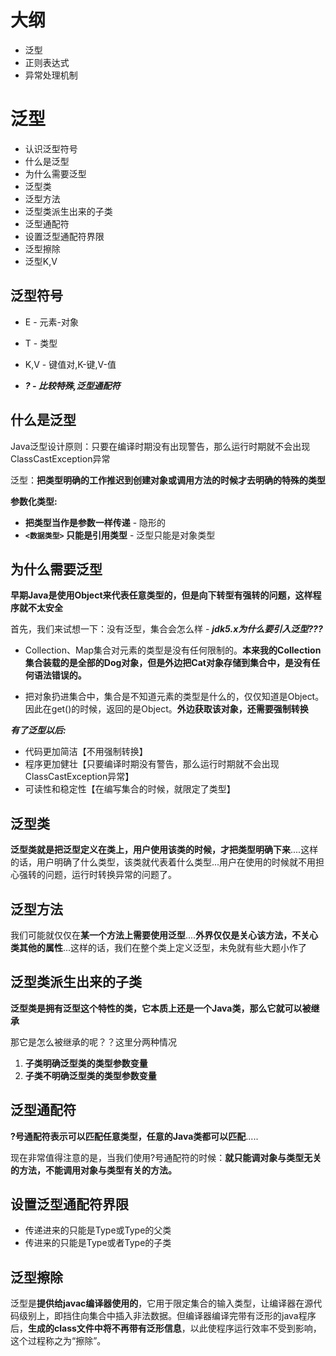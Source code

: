 # 大纲

* 泛型
* 正则表达式
* 异常处理机制



# 泛型

* 认识泛型符号
* 什么是泛型
* 为什么需要泛型
* 泛型类
* 泛型方法
* 泛型类派生出来的子类
* 泛型通配符
* 设置泛型通配符界限
* 泛型擦除
* 泛型K,V



## 泛型符号

* E - 元素-对象

* T - 类型

* K,V - 键值对,K-键,V-值

* ***? - 比较特殊,泛型通配符***

  

## 什么是泛型

Java泛型设计原则：只要在编译时期没有出现警告，那么运行时期就不会出现ClassCastException异常

泛型：**把类型明确的工作推迟到创建对象或调用方法的时候才去明确的特殊的类型**

**参数化类型:**

- **把类型当作是参数一样传递** - 隐形的
- **`<数据类型>` 只能是引用类型** - 泛型只能是对象类型



## 为什么需要泛型

**早期Java是使用Object来代表任意类型的，但是向下转型有强转的问题，这样程序就不太安全**

首先，我们来试想一下：没有泛型，集合会怎么样 - ***jdk5.x为什么要引入泛型???***

- Collection、Map集合对元素的类型是没有任何限制的。**本来我的Collection集合装载的是全部的Dog对象，但是外边把Cat对象存储到集合中，是没有任何语法错误的。**

- 把对象扔进集合中，集合是不知道元素的类型是什么的，仅仅知道是Object。因此在get()的时候，返回的是Object。**外边获取该对象，还需要强制转换**

  

***有了泛型以后:***

- 代码更加简洁【不用强制转换】
- 程序更加健壮【只要编译时期没有警告，那么运行时期就不会出现ClassCastException异常】
- 可读性和稳定性【在编写集合的时候，就限定了类型】



## 泛型类

**泛型类就是把泛型定义在类上，用户使用该类的时候，才把类型明确下来**....这样的话，用户明确了什么类型，该类就代表着什么类型...用户在使用的时候就不用担心强转的问题，运行时转换异常的问题了。



## 泛型方法

我们可能就仅仅在**某一个方法上需要使用泛型**....**外界仅仅是关心该方法，不关心类其他的属性**...这样的话，我们在整个类上定义泛型，未免就有些大题小作了



## 泛型类派生出来的子类

**泛型类是拥有泛型这个特性的类，它本质上还是一个Java类，那么它就可以被继承**

那它是怎么被继承的呢？？这里分两种情况

1. **子类明确泛型类的类型参数变量**
2. **子类不明确泛型类的类型参数变量**



## 泛型通配符

**?号通配符表示可以匹配任意类型，任意的Java类都可以匹配**.....

现在非常值得注意的是，当我们使用?号通配符的时候：**就只能调对象与类型无关的方法，不能调用对象与类型有关的方法。**



## 设置泛型通配符界限

* <? super Type>

  传递进来的只能是Type或Type的父类

* <? extends Type>

  传进来的只能是Type或者Type的子类



## 泛型擦除

泛型是**提供给javac编译器使用的**，它用于限定集合的输入类型，让编译器在源代码级别上，即挡住向集合中插入非法数据。但编译器编译完带有泛形的java程序后，**生成的class文件中将不再带有泛形信息**，以此使程序运行效率不受到影响，这个过程称之为“擦除”。